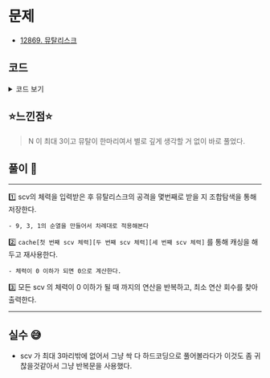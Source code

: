 # 문제
- [12869. 뮤탈리스크](https://www.acmicpc.net/problem/12869)

## 코드

<details><summary> 코드 보기 </summary>

``` java
import java.io.BufferedReader;
import java.io.IOException;
import java.io.InputStreamReader;
import java.util.Arrays;
import java.util.StringTokenizer;

public class Q12869 {
    static int n, arr[], cache[][][], dmg[] = {0, 9, 3, 1};
    public static void main(String[] args) throws IOException {
        init();
        System.out.println(solution(arr[0], arr[1], arr[2]));
    }

    private static int solution(int one, int two, int three) {
        if(one <= 0 && two <= 0 && three <= 0) return 0;
        one = (one < 0) ? 0 : one; two = (two < 0) ? 0 : two; three = (three < 0) ? 0 : three;
        if(cache[one][two][three] > 0) return cache[one][two][three];
        int ans = 99999;
        for (int i = 1; i <= 3; i++) {
            for (int j = 1; j <= 3; j++) {
                if(i == j) continue;
                for (int k = 1; k <= 3; k++) {
                    if(k != i && k != j) ans = Math.min(ans, 1 + solution(one - dmg[i], two - dmg[j], three - dmg[k]));
                }
            }
        }
        return cache[one][two][three] = ans;
    }

    static void init() throws IOException {
        BufferedReader br = new BufferedReader(new InputStreamReader(System.in));
        StringTokenizer st = new StringTokenizer(br.readLine());
        n = Integer.parseInt(st.nextToken());
        arr = new int[3]; cache = new int[61][61][61];
        st = new StringTokenizer(br.readLine());
        for (int i = 0; i < n; i++) arr[i] = Integer.parseInt(st.nextToken());
        for (int i = 0; i < 61; i++) {
            for (int j = 0; j < 61; j++) {
                Arrays.fill(cache[i][j], -1);
            }
        }
    }
}

```

</details>

## ⭐️느낀점⭐️
> N 이 최대 3이고 뮤탈이 한마리여서 별로 깊게 생각할 거 없이 바로 풀었다.

## 풀이 📣
<hr/>

1️⃣ scv의 체력을 입력받은 후 뮤탈리스크의 공격을 몇번째로 받을 지 조합탐색을 통해 저장한다.

    - 9, 3, 1의 순열을 만들어서 차례대로 적용해본다


2️⃣ `cache[첫 번째 scv 체력][두 번째 scv 체력][세 번째 scv 체력]` 를 통해 캐싱을 해두고 재사용한다.

    - 체력이 0 이하가 되면 0으로 계산한다.


3️⃣ 모든 scv 의 체력이 0 이하가 될 때 까지의 연산을 반복하고, 최소 연산 회수를 찾아 출력한다.

    

<hr/>

## 실수 😅
- scv 가 최대 3마리밖에 없어서 그냥 싹 다 하드코딩으로 풀어볼라다가 이것도 좀 귀찮을것같아서 그냥 반복문을 사용했다.